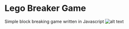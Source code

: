 # Lego Breaker Game

Simple block breaking game written in Javascript
![alt text](https://github.com/masifi/lego-breaker-game/css/game.jpg?raw=true)
